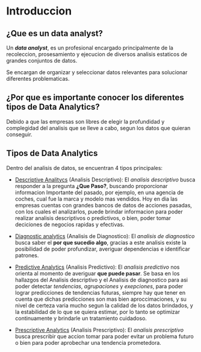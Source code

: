 Introduccion
============
¿Que es un **data analyst**?
----------------------------
Un ***data analyst***, es un profesional encargado principalmente de la recoleccion, prosesamiento y ejecucion de diversos analisis estaticos de grandes conjuntos de datos.

Se encargan de organizar y seleccionar datos relevantes para solucionar diferentes problematicas.

¿Por que es importante conocer los diferentes tipos de Data Analytics?
----------------------------------------------------------------------

Debido a que las empresas son libres de elegir la profundidad y complegidad del analisis que se lleve a cabo, segun los datos que quieran conseguir.

Tipos de **Data Analytics**
---------------------------

Dentro del analisis de datos, se encuentran 4 tipos principales:

- <ins>Descriptive Analitycs</ins> (Analisis Descriptivo): El _analisis descriptivo_ busca responder a la pregunta **¿Que Paso?**, buscando proporcionar informacion Importante del pasado, por ejemplo, en una agencia de coches, cual fue la marca y modelo mas vendidos. Hoy en dia las empresas cuentas con grandes bancos de datos de acciones pasadas, con los cuales el analizarlos, puede brindar informacion para poder realizar analisis descriptivos o predictivos, o bien, poder tomar deciciones de negocios rapidas y efectivas.

- <ins>Diagnostic analytics</ins> (Analisis de Diagnostico): El _analisis de diagnostico_ busca saber el **por que sucedio algo**, gracias a este analisis existe la posibilidad de poder profundizar, averiguar dependencias e identificar patrones.

- <ins>Predictive Analytics</ins> (Analisis Predictivo): El _analisis predictivo_ nos orienta al momento de averiguar **que puede pasar**. Se basa en los hallazgos del Analisis descriptivo y el Analisis de diagnostico para asi poder detectar _tendencias_, _agrupaciones_ y _exepciones_, para poder lograr predicciones de tendencias futuras, siempre hay que tener en cuenta que dichas predicciones son mas bien aproccimaciones, y su nivel de certeza varia mucho segun la calidad de los datos brindados, y la estabilidad de lo que se quiera estimar, por lo tanto se optimizar continuamente y brindarle un tratamiento cuidadoso.

- <ins>Prescriptive Analytics</ins> (Analisis Prescriptivo): El _analisis prescriptivo_ busca prescribir que accion tomar para poder evitar un problema futuro o bien para poder aprobechar una tendencia prometedora.